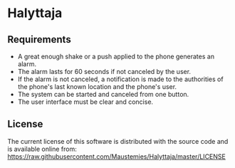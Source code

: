 # Halyttaja

## Requirements
* A great enough shake or a push applied to the phone generates an alarm.
* The alarm lasts for 60 seconds if not canceled by the user.
* If the alarm is not canceled, a notification is made to the authorities of the phone's last known location and the phone's user.
* The system can be started and canceled from one button.
* The user interface must be clear and concise.

## License
The current license of this software is distributed with the source code and is available online from:
https://raw.githubusercontent.com/Maustemies/Halyttaja/master/LICENSE